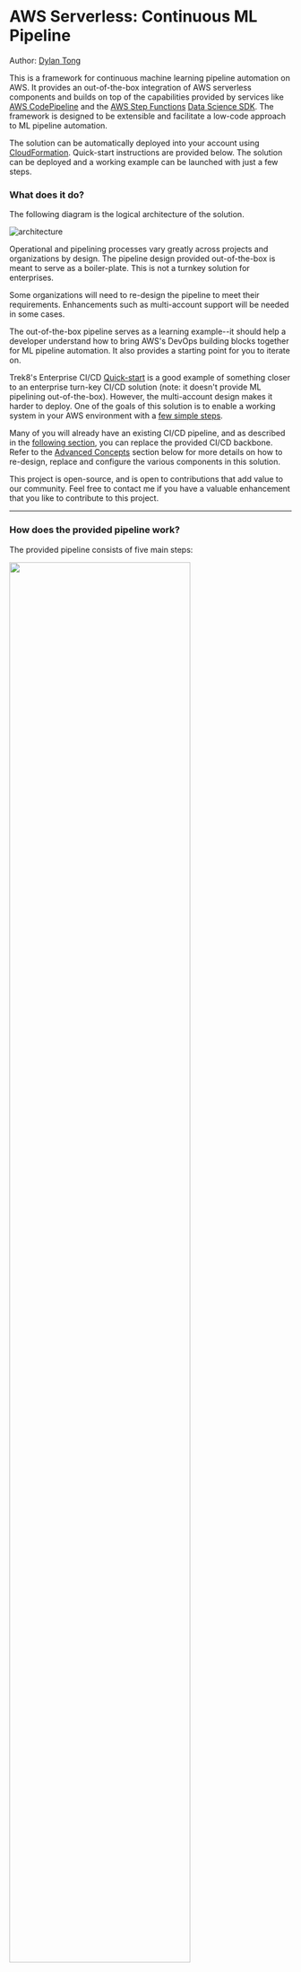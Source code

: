 # AWS Serverless: Continuous ML Pipeline
Author: [Dylan Tong](mailto:dylatong@amazon.com)


This is a framework for continuous machine learning pipeline automation on AWS. It provides an out-of-the-box integration of AWS serverless components and builds on top of the capabilities provided by services like [AWS CodePipeline](https://aws.amazon.com/codepipeline/) and the [AWS Step Functions](https://aws.amazon.com/step-functions/) [Data Science SDK](https://docs.aws.amazon.com/step-functions/latest/dg/concepts-python-sdk.html). The framework is designed to be extensible and facilitate a low-code approach to ML pipeline automation.

The solution can be automatically deployed into your account using [CloudFormation](https://aws.amazon.com/cloudformation/). Quick-start instructions are provided below. The solution can be deployed and a working example can be launched with just a few steps.


### What does it do?


The following diagram is the logical architecture of the solution. 

![architecture](/images/logical-architecture.png)

Operational and pipelining processes vary greatly across projects and organizations by design. The pipeline design provided out-of-the-box is meant to serve as a boiler-plate. This is not a turnkey solution for enterprises.

Some organizations will need to re-design the pipeline to meet their requirements. Enhancements such as multi-account support will be needed in some cases. 

The out-of-the-box pipeline serves as a learning example--it should help a developer understand how to bring AWS's DevOps building blocks together for ML pipeline automation. It also provides a starting point for you to iterate on.

Trek8's Enterprise CI/CD [Quick-start](https://github.com/aws-quickstart/quickstart-trek10-serverless-enterprise-cicd) is a good example of something closer to an enterprise turn-key CI/CD solution (note: it doesn't provide ML pipelining out-of-the-box). However, the multi-account design makes it harder to deploy. One of the goals of this solution is to enable a working system in your AWS environment with a [few simple steps](#Quick-Start-Instructions).

Many of you will already have an existing CI/CD pipeline, and as described in the [following section](Common-Design-Patterns), you can replace the provided CI/CD backbone. Refer to the [Advanced Concepts](Advance-Concepts) section below for more details on how to re-design, replace and configure the various components in this solution.

This project is open-source, and is open to contributions that add value to our community. Feel free to contact me if you have a valuable enhancement that you like to contribute to this project.

---


### How does the provided pipeline work?


The provided pipeline consists of five main steps:

<img src="images/codepipeline-cicd.png" width="80%"/>

---


1. **Change detection:** Changes to assets such as code, configurations and data can trigger the pipeline to run. Triggers include git pushes to the master branch in [CodeCommit](https://aws.amazon.com/codecommit/), or changes to data sets in your S3 bucket.


2. **Build Test and Stage Environment:** The pipeline dynamically builds a test environment as defined by the provided CloudFormation templates. The environment consists of two parts: 

      * The first is a machine learning pipeline built on AWS Step Functions. The purpose of the pipleine is to train, evaluate and deploy ML models. It can be reconfigured through the ML pipeline [template](/cf/mlops-ml-pipeline.yaml) and this [configuration file](/config/ml-pipeline-config.json)

      * The second is the test environment consisting of your application and test suites. The environment can be configured through the following [template](/cf/mlops-test-env.yaml). The provided template deploys a simple microservice consisting of a [AWS Lambda](https://aws.amazon.com/lambda/) function front by [Amazon API Gateway](https://aws.amazon.com/api-gateway/). It communicates with the [Amazon SageMaker](https://aws.amazon.com/sagemaker/) hosted endpoint that is configured in the aforementationed [configuration file](/config/ml-pipeline-config.json). It also deploys a sample test suite that runs on Lambda.   
      
3. **Run the ML Pipeline:** The image below illustrates the the Step function workflow of the provided ML pipeline. The pipeline starts with a data prep step executed by [AWS Glue](https://aws.amazon.com/glue/). Next, a customer churn prediction model is trained using XGBoost and this job is tracked as by [SageMaker Experiments](https://aws.amazon.com/sagemaker/) for traceability. The train model is evaluated, and if it meets the performance criteria, the workflow proceeds to deploy the model as a SageMaker [Hosted Endpoint](https://docs.aws.amazon.com/sagemaker/latest/dg/how-it-works-hosting.html). The worfklow completes successfully once the hosted endpoint reaches an in-service status. If the endpoint already exists, a model variant is deployed and the endpoint is updated.

<img src="/images/sfn-ml-pipeline.png" width="65%"/>


4. **Test Automation:** Once the ML pipeline delivers a healthy model server, we can run our test suites against our model server. The provided [test](tests/) is only meant to serve as an example. It simply invokes the endpoint and reports back the predicton results.

      CodePipeline also has integrations with 3rd-party [QA automation software](https://aws.amazon.com/codepipeline/product-integrations/#Test). You can follow the [instructions](#How-do-I-modify-or-replace-the-CodePipeline-CI/CD-backbone?) provided below to modify the CI/CD backbone and integrate these solutions into your test process.

5. **Deploy to Production:** Once the test completes, a manual approval process is required before the changes are deployed into production. Test results can be reported externally or as output variables in CodePipeline. Information gathered in SageMaker Experiments and CloudWatch also facilitate the audit. 

     Once the reviewer approves the changes, the pipeline deploys them into production using this [template](cf/mlops-deploy-prod.yaml). The provided template deploys a new copy of the simple microservice. This is optionally deployed into a VPC with a [VPC endpoint](https://docs.aws.amazon.com/sagemaker/latest/dg/interface-vpc-endpoint.html). The API managed by API Gateway is promoted to production using a [carnary deploy](https://docs.aws.amazon.com/apigateway/latest/developerguide/create-canary-deployment.html). Finally, a SageMaker [Model Monitor](https://docs.aws.amazon.com/sagemaker/latest/dg/model-monitor.html) is deployed and is scheduled to evaluate data drift issues on an hourly basis.


### Common Design Patterns


The choosen design isn't the only way to integrate a ML pipeline into an existing CI/CD CodePipeline. Another common pattern is to have AWS Step Functions serve as the overlaying workflow manager and have both CodePipeline and the ML pipelining enclosed within a single Step Function workflow. One might favor this design for better consistency and perhaps a cleaner design.

However, there are trade-offs. The choosen design better decouples the CI/CD pipeline from the ML pipeline. This is ideal for the common case where a CI/CD pipeline already exists and you would like to minimize changes to your core application delivery system. This design augments the existing CI/CD pipeline with Step Function workflow. The integration between the CI/CD pipeline and Step Functions is simply a Lambda function that provides control flow logic. The coupling and dependencies are minimized between the systems. Thus, this integration strategy poses less risks and disruption.

Secondly, at the time of writing, Step Functions is best design to orchestrate systems running exclusively in the AWS cloud. The design pattern prescribed is more flexible. You could replace the CodePipeline backbone in this solution with an on-premise CI/CD solution. The other parts of the pipeline are decoupled and could run in the cloud as part of a hybrid cloud architecture.


### Quick Start Instructions


*Pre-requesites*:
* [An AWS Account](https://aws.amazon.com/free/?all-free-tier.sort-by=item.additionalFields.SortRank&all-free-tier.sort-order=asc)
* [AWS CLI installed](https://aws.amazon.com/cli/)
* [Setup SSH connections for CodeCommit](https://docs.aws.amazon.com/codecommit/latest/userguide/setting-up-ssh-unixes.html)


**Step 1:** Deploy the CodePipeline CI/CD pipeline back-bone

Click on the launch button. Provide a stack name and the rest of the fields can be left with the default values. The launch button defaults to us-west-2, but you can change the region from the console.

<a href="https://console.aws.amazon.com/cloudformation/home?region=us-west-
2#/stacks/new?stackName=mlops-cicd&templateURL=https://dtong-public-fileshare.s3-us-west-2.amazonaws.com/aws-ml-pipeline/cf/mlops-cicd.yaml">
![launch stack button](https://s3.amazonaws.com/cloudformation-examples/cloudformation-launch-stack.png)</a>


**Step 2:** Wait for template to reach the create complete status.

![cicd](/images/cf-stack-ready.png)


**Step 3:** Trigger your pipeline to run

If you're running on a Mac OS, you can simply download and run this [shell script](https://raw.githubusercontent.com/dylan-tong-aws/aws-serverless-ml-pipeline/master/bootstrap/quick-start-mac-osx.sh).

If not, git clone this repository and git push all the assets to the CodeCommit repository created in step 1. By default, the CodeCommit repository is called mlops-repo. 

Specifically, the steps are:

1. git clone https://github.com/dylan-tong-aws/aws-serverless-ml-pipeline.git ./tmp
2. git clone ssh://git-codecommit.\<Insert Your Selected AWS Region\>.amazonaws.com/v1/repos/mlops-repo
3. Copy the contents in the "tmp" directory to the "mlops-repo" directory.
4. From within the mlops-repo directory:
     * git add -A
     * git commit -m "aws ml pipeline assets"
     * git push

You can monitor the pipeline progression from the CodePipeline and AWS Step Functions console. Enjoy!


### Advanced Concepts


1. **How do I change the configurations such as the algorithm and hyperparameters used by the provided ML pipeline?**

     The provided ML pipeline can be configured through the [ml-pipeline-config.json](/config/ml-pipeline-config.json) file. The configuration file includes configurations to change the algorithm, hyperparameters, endpoint name, experiment tracking, ETL configurations, data source location and more.


2. **How do I modify or replace the workflow structure of the machine learning pipeline?**

     The machine learning pipeline deployment is contained within the [mlops-ml-pipeline.yaml](/cf/mlops-ml-pipeline.yaml) template. There are two main components:
     * The Step Function definition metadata which describes the Step Function workflow for the pipeline. It leverages the [Data Science SDK](https://docs.aws.amazon.com/step-functions/latest/dg/concepts-python-sdk.html), which provides an integration with Amazon SageMaker. The logical resource id for the pipeline is in MLPipeline. You can modify the Step Function definition in that file. Once you commit these changes, the CI/CD backbone will dynamically re-create the new ML pipeline.
     * Control logic is executed through a Lambda function called "ml-pipeline-controller." In some cases, the Data Science SDK isn't sufficient and additional logic has to be implemented. The controller manages more advanced state transitions and serves as an integration point between CodePipeline and Step Functions. You may need to implement additional custom logic to support enhancements to the ML pipeline.


3. **How do I modify the application logic?**

     The provided pipeline deploys a simple microservice. It consists of an API that takes features as input and responds with a prediction. The back-end logic is executed in Lambda and it's sole responsibility is to mediate communication between the SageMaker hosted model and the client. You can enhance the microservice by modifying the [business logic](app/simple-microservice.zip). There're API definitions managed by API Gateway for both test and production environments. These environments are defined in [mlops-test-env.yaml](/cf/mlops-test-env.yaml) and [mlops-deploy-prod.yaml](/cf/mlops-deploy-prod.yaml). 

     AppApiInTest(/cf/mlops-test-env.yaml) and the AppAPIInProd(/cf/mlops-deploy-prod.yaml) are the logical identifiers in these respective templates. The API definitions are defined in swagger 2.0 format.


4. **How do I modify and add test suites?**

     The pipeline provides a sample test and it is up to your to extend and implement your relevant automated tests. The CI/CD pipeline runs a Lambda function called mlops-test-runner(/tests/mlops-test-runner.zip). You should modify this Lambda function so that it serves as a starting point to run your tests. For instance, you might choose to have this Lambda function kick-off a Step Function workflow that orchestrates the execution of your tests. Alternatively, this Lambda function might kick off a series of tests running as containerized workloads in [Fargate](https://aws.amazon.com/fargate/). The design and implementation is left to you.
     
           CodePipeline also has integrations with 3rd-party [QA automation software](https://aws.amazon.com/codepipeline/product-integrations/#Test). You can follow the [instructions](#How-do-I-modify-or-replace-the-CodePipeline-CI/CD-backbone?) below to modify the CI/CD backbone and integrate these solutions into your test process.


5. **How do I modify my test environment resources?**

     The test environment resources are contained within [mlops-test-env.yaml](/cf/mlops-test-env.yaml). The environment is built dynamically by the CI/CD backbone. You can modify this template as needed.


6. **How do I modify my production environment resources and deployment strategy?**

     The production environment resources are contained within [mlops-prod-deploy.yaml](/cf/mlops-prod-deploy.yaml). The deployment process is executed through a CloudFormation stack update through the CI/CD backbone. You can modify this template as needed. For instance, the canary deploy and production stage settings can be changed through this template.


7. **How do I modify the model monitoring functionality?**

     The provided pipeline deploys a SageMaker default monitor. You can create a [custom monitor](https://docs.aws.amazon.com/sagemaker/latest/dg/model-monitor-custom-monitoring-schedules.html) and modify the monitor image resource used by the MonitoringSchedule resource defined in [mlops-prod-deploy.yaml](/cf/mlops-prod-deploy.yaml).


8. **How do I modify or replace the CodePipeline CI/CD backbone?**

     The [CI/CD Pipeline](/cf/mlops-cicd.yaml) backbone is defined in this [template](/cf/mlops-cicd.yaml). You can modify the CodePipeline stages by modifying the proprities defined for the resource, CICDPipeline. 
     
     If you want to replace CodePipeline as the CI/CD backbone, you could integrate your alternative CI/CD solution using the same or similar strategy employed in this example. Ultimately, your solution needs to be able to make API calls to AWS Lambda and CloudFormation to orchestrate the other parts of this pipeline. The provided assets and design could be re-used and serve as a reference.
     

### Known Issues


1. *[6/2/2020]* **Network communication between Lambda and SageMaker VPC interface endpoint**

     The provided template includes VPC support. However, at the time of writing, there is a network issue between AWS Lambda and the VPC interface endpoint that prevents communication between a Lambda function running in a VPC and a SageMaker hosted endpoint through a VPC interface endpoint. Consequently, communication between Lambda and the hosted endpoint needs to be public until this issue is fixed.

### Acknowledgements

A [sample data](sample-datasets/customer-churn.csv) was packaged with this solution to simplify the [Quick Start](Quick-Start-Instructions) process. This data set was first mentioned in a book [Discovering Knowledge in Data](https://www.amazon.com/dp/0470908742/) by Daniel T. Larose and is publicly available. It is attributed by the author to the [University of California Irvine Repository of Machine Learning Datasets](https://archive.ics.uci.edu/ml/index.php).

